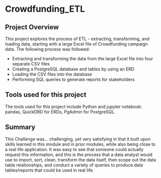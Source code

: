 # Crowdfunding_ETL

## Project Overview
This project explores the process of ETL - extracting, transforming, and loading data, starting with a large Excel file of Crowdfunding campaign data. The following process was followed:
- Extracting and transforming the data from the large Excel file into four separate CSV files
- Creating a PostgreSQL database and tables by using an ERD
- Loading the CSV files into the database
- Performing SQL queries to generate reports for stakeholders

## Tools used for this project
The tools used for this project include Python and jupyter notebook: pandas, QuickDBD for ERDs, PgAdmin for PostgreSQL.

## Summary
This Challenge was... challenging, yet very satisfying in that it built upon skills learned in this module and in prior modules, while also being close to a real life application. It was easy to see that someone could actually request this information, and this is the process that a data analyst would use to import, sort, clean, transform the data itself, then scope out the data table relationships, and conduct a variety of queries to produce data tables/reports that could be used in real life. 
